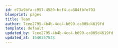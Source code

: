 ```yaml
---
id: e73a9bfa-c957-4580-bcf4-ca384fbfe703
blueprint: pages
title: Team
author: 7cee2795-4b4b-4cc4-b699-ca005d4619fd
template: default
updated_by: 7cee2795-4b4b-4cc4-b699-ca005d4619fd
updated_at: 1640257538
---
```

